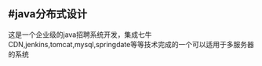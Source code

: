 #java分布式设计
---------
这是一个企业级的java招聘系统开发，集成七牛CDN,jenkins,tomcat,mysql,springdate等等技术完成的一个可以适用于多服务器的系统
